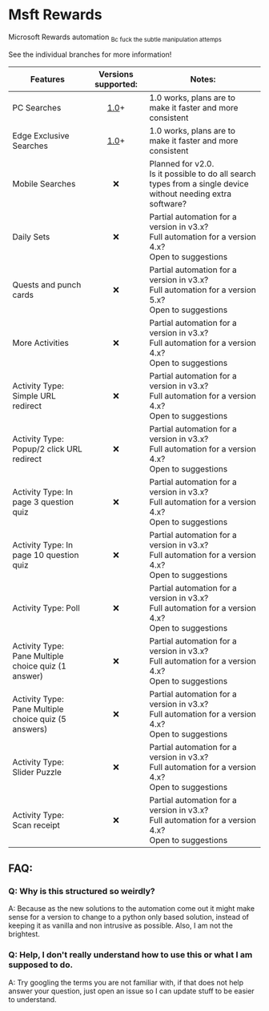 # Msft Rewards
Microsoft Rewards automation
<sub>Bc fuck the subtle manipulation attemps</sub>


See the individual branches for more information!

| Features | Versions supported: | Notes: |
|---|:---:|---|
| PC Searches | [1.0](https://github.com/Noah-Jaffe/MsftRewards/tree/v1.0/)+ | 1.0 works, plans are to make it faster and more consistent |
| Edge Exclusive Searches | [1.0](https://github.com/Noah-Jaffe/MsftRewards/tree/v1.0/)+ | 1.0 works, plans are to make it faster and more consistent |
| Mobile Searches | ❌ | Planned for v2.0.<br>Is it possible to do all search types from a single device without needing extra software? |
| Daily Sets | ❌ | Partial automation for a version in v3.x?<br>Full automation for a version 4.x?<br>Open to suggestions |
| Quests and punch cards | ❌ | Partial automation for a version in v3.x?<br>Full automation for a version 5.x?<br>Open to suggestions |
| More Activities | ❌ | Partial automation for a version in v3.x?<br>Full automation for a version 4.x?<br>Open to suggestions |
| Activity Type: Simple URL redirect | ❌ | Partial automation for a version in v3.x?<br>Full automation for a version 4.x?<br>Open to suggestions |
| Activity Type: Popup/2 click URL redirect | ❌ | Partial automation for a version in v3.x?<br>Full automation for a version 4.x?<br>Open to suggestions |
| Activity Type: In page 3 question quiz | ❌ | Partial automation for a version in v3.x?<br>Full automation for a version 4.x?<br>Open to suggestions |
| Activity Type: In page 10 question quiz | ❌ | Partial automation for a version in v3.x?<br>Full automation for a version 4.x?<br>Open to suggestions |
| Activity Type: Poll | ❌ | Partial automation for a version in v3.x?<br>Full automation for a version 4.x?<br>Open to suggestions |
| Activity Type: Pane Multiple choice quiz (1 answer) | ❌ | Partial automation for a version in v3.x?<br>Full automation for a version 4.x?<br>Open to suggestions |
| Activity Type: Pane Multiple choice quiz (5 answers) | ❌ | Partial automation for a version in v3.x?<br>Full automation for a version 4.x?<br>Open to suggestions |
| Activity Type: Slider Puzzle | ❌ | Partial automation for a version in v3.x?<br>Full automation for a version 4.x?<br>Open to suggestions |
| Activity Type: Scan receipt | ❌ | Partial automation for a version in v3.x?<br>Full automation for a version 4.x?<br>Open to suggestions |



## FAQ:
### Q: Why is this structured so weirdly?
A: Because as the new solutions to the automation come out it might make sense for a version to change to a python only based solution, instead of keeping it as vanilla and non intrusive as possible. Also, I am not the brightest.

### Q: Help, I don't really understand how to use this or what I am supposed to do.
A: Try googling the terms you are not familiar with, if that does not help answer your question, just open an issue so I can update stuff to be easier to understand. 
